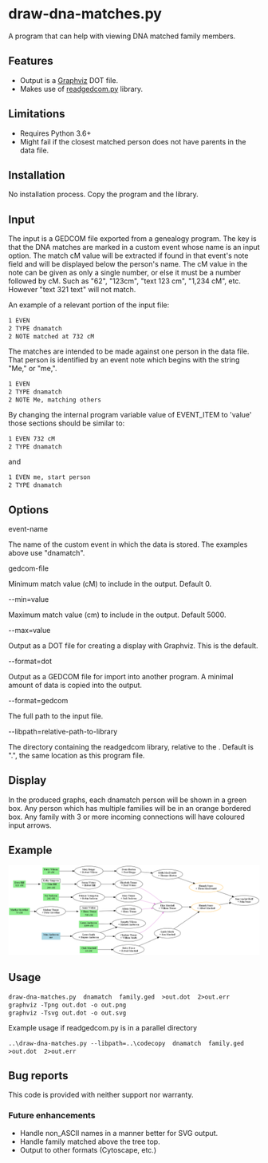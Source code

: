 # draw-dna-matches.py

A program that can help with viewing DNA matched family members.

## Features

- Output is a [Graphviz](https://graphviz.org) DOT file.
- Makes use of [readgedcom.py](https://github.com/johnandrea/readgedcom) library.

## Limitations

- Requires Python 3.6+
- Might fail if the closest matched person does not have parents in the data file.

## Installation

No installation process. Copy the program and the library.

## Input

The input is a GEDCOM file exported from a genealogy program. The key is that the DNA matches are marked in a custom event whose name is an input option. The match cM value will be extracted if found in that event's note field and will be
displayed below the person's name. The cM value in the note can be given as only a single number, or else it must be a number followed by cM. Such as "62", "123cm", "text 123 cm", "1,234 cM", etc. However "text 321 text" will not match.

An example of a relevant portion of the input file:

```
1 EVEN
2 TYPE dnamatch
2 NOTE matched at 732 cM
```

The matches are intended to be made against one person in the data file. That person
is identified by an event note which begins with the string "Me," or "me,".

```
1 EVEN
2 TYPE dnamatch
2 NOTE Me, matching others
```

By changing the internal program variable value of EVENT_ITEM to 'value' those sections should be similar to:

```
1 EVEN 732 cM
2 TYPE dnamatch
```

and

```
1 EVEN me, start person
2 TYPE dnamatch
```

## Options

event-name

The name of the custom event in which the data is stored. The examples above use "dnamatch".

gedcom-file

Minimum match value (cM) to include in the output. Default 0.

--min=value

Maximum match value (cm) to include in the output. Default 5000.

--max=value

Output as a DOT file for creating a display with Graphviz. This is the default.

--format=dot

Output as a GEDCOM file for import into another program. A minimal amount of data is copied into the output. 

--format=gedcom

The full path to the input file.

--libpath=relative-path-to-library

The directory containing the readgedcom library, relative to the . Default is ".", the same location as this program file.


## Display

In the produced graphs, each dnamatch person will be shown in a green box. Any person which has multiple families will be in an orange bordered box. Any family with 3 or more incoming connections will have coloured input arrows.

## Example

![Example tree](test-data/test-family.png)

## Usage

```
draw-dna-matches.py  dnamatch  family.ged  >out.dot  2>out.err
graphviz -Tpng out.dot -o out.png
graphviz -Tsvg out.dot -o out.svg
```

Example usage if readgedcom.py is in a parallel directory

```
..\draw-dna-matches.py --libpath=..\codecopy  dnamatch  family.ged  >out.dot  2>out.err
```

## Bug reports

This code is provided with neither support nor warranty.

### Future enhancements

- Handle non_ASCII names in a manner better for SVG output.
- Handle family matched above the tree top.
- Output to other formats (Cytoscape, etc.)
